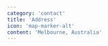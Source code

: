 ```yaml
---
category: 'contact'
title: 'Address'
icon: 'map-marker-alt'
content: 'Melbourne, Australia'
---
```

